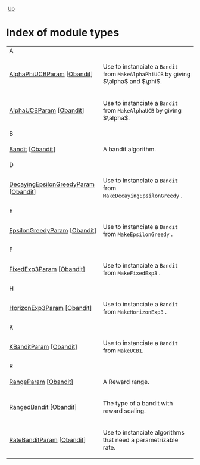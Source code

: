 <div class="navbar">

 [Up](index.html "Index")  

</div>

# Index of module types

<table>
<colgroup>
<col style="width: 50%" />
<col style="width: 50%" />
</colgroup>
<tbody>
<tr class="odd">
<td style="text-align: left;"><div>
A
</div></td>
<td></td>
</tr>
<tr class="even">
<td style="text-align: left;"><a href="Obandit.AlphaPhiUCBParam.html">AlphaPhiUCBParam</a> [<a href="Obandit.html">Obandit</a>]</td>
<td><div class="info">
<p>Use to instanciate a <code class="code">Bandit</code> from <code class="code">MakeAlphaPhiUCB</code> by giving $\alpha$ and $\phi$.</p>
</div></td>
</tr>
<tr class="odd">
<td style="text-align: left;"><a href="Obandit.AlphaUCBParam.html">AlphaUCBParam</a> [<a href="Obandit.html">Obandit</a>]</td>
<td><div class="info">
<p>Use to instanciate a <code class="code">Bandit</code> from <code class="code">MakeAlphaUCB</code> by giving $\alpha$.</p>
</div></td>
</tr>
<tr class="even">
<td style="text-align: left;"><div>
B
</div></td>
<td></td>
</tr>
<tr class="odd">
<td style="text-align: left;"><a href="Obandit.Bandit.html">Bandit</a> [<a href="Obandit.html">Obandit</a>]</td>
<td><div class="info">
<p>A bandit algorithm.</p>
</div></td>
</tr>
<tr class="even">
<td style="text-align: left;"><div>
D
</div></td>
<td></td>
</tr>
<tr class="odd">
<td style="text-align: left;"><a href="Obandit.DecayingEpsilonGreedyParam.html">DecayingEpsilonGreedyParam</a> [<a href="Obandit.html">Obandit</a>]</td>
<td><div class="info">
<p>Use to instanciate a <code class="code">Bandit</code> from <code class="code">MakeDecayingEpsilonGreedy</code> .</p>
</div></td>
</tr>
<tr class="even">
<td style="text-align: left;"><div>
E
</div></td>
<td></td>
</tr>
<tr class="odd">
<td style="text-align: left;"><a href="Obandit.EpsilonGreedyParam.html">EpsilonGreedyParam</a> [<a href="Obandit.html">Obandit</a>]</td>
<td><div class="info">
<p>Use to instanciate a <code class="code">Bandit</code> from <code class="code">MakeEpsilonGreedy</code> .</p>
</div></td>
</tr>
<tr class="even">
<td style="text-align: left;"><div>
F
</div></td>
<td></td>
</tr>
<tr class="odd">
<td style="text-align: left;"><a href="Obandit.FixedExp3Param.html">FixedExp3Param</a> [<a href="Obandit.html">Obandit</a>]</td>
<td><div class="info">
<p>Use to instanciate a <code class="code">Bandit</code> from <code class="code">MakeFixedExp3</code> .</p>
</div></td>
</tr>
<tr class="even">
<td style="text-align: left;"><div>
H
</div></td>
<td></td>
</tr>
<tr class="odd">
<td style="text-align: left;"><a href="Obandit.HorizonExp3Param.html">HorizonExp3Param</a> [<a href="Obandit.html">Obandit</a>]</td>
<td><div class="info">
<p>Use to instanciate a <code class="code">Bandit</code> from <code class="code">MakeHorizonExp3</code> .</p>
</div></td>
</tr>
<tr class="even">
<td style="text-align: left;"><div>
K
</div></td>
<td></td>
</tr>
<tr class="odd">
<td style="text-align: left;"><a href="Obandit.KBanditParam.html">KBanditParam</a> [<a href="Obandit.html">Obandit</a>]</td>
<td><div class="info">
<p>Use to instanciate a <code class="code">Bandit</code> from <code class="code">MakeUCB1</code>.</p>
</div></td>
</tr>
<tr class="even">
<td style="text-align: left;"><div>
R
</div></td>
<td></td>
</tr>
<tr class="odd">
<td style="text-align: left;"><a href="Obandit.RangeParam.html">RangeParam</a> [<a href="Obandit.html">Obandit</a>]</td>
<td><div class="info">
<p>A Reward range.</p>
</div></td>
</tr>
<tr class="even">
<td style="text-align: left;"><a href="Obandit.RangedBandit.html">RangedBandit</a> [<a href="Obandit.html">Obandit</a>]</td>
<td><div class="info">
<p>The type of a bandit with reward scaling.</p>
</div></td>
</tr>
<tr class="odd">
<td style="text-align: left;"><a href="Obandit.RateBanditParam.html">RateBanditParam</a> [<a href="Obandit.html">Obandit</a>]</td>
<td><div class="info">
<p>Use to instanciate algorithms that need a parametrizable rate.</p>
</div></td>
</tr>
</tbody>
</table>
